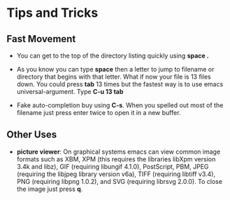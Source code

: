 # Tips and Tricks #

## Fast Movement ##

  * You can get to the top of the directory listing quickly using **space .**

  * As you know you can type **space** then a letter to jump to filename or directory that begins with that letter. What if now your file is 13 files down. You could press **tab** 13 times but the fastest way is to use emacs universal-argument. Type **C-u 13 tab**

  * Fake auto-completion buy using **C-s**. When you spelled out most of the filename just press enter twice to open it in a new buffer.

## Other Uses ##

  * **picture viewer**: On graphical systems emacs can view common image formats such as XBM, XPM (this requires the libraries libXpm version 3.4k and libz), GIF (requiring libungif 4.1.0), PostScript, PBM, JPEG (requiring the libjpeg library version v6a), TIFF (requiring libtiff v3.4), PNG (requiring libpng 1.0.2), and SVG (requiring librsvg 2.0.0). To close the image just press **q**.